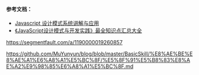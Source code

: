 #### 参考文档：
* [Javascript 设计模式系统讲解与应用](https://coding.imooc.com/class/255.html)
* [《JavaScript设计模式与开发实践》最全知识点汇总大全](https://juejin.im/post/5c2e10a76fb9a049c0432697)

https://segmentfault.com/a/1190000019260857

https://github.com/MuYunyun/blog/blob/master/BasicSkill/%E8%AE%BE%E8%AE%A1%E6%A8%A1%E5%BC%8F/%E5%8F%91%E5%B8%83%E8%AE%A2%E9%98%85%E6%A8%A1%E5%BC%8F.md
